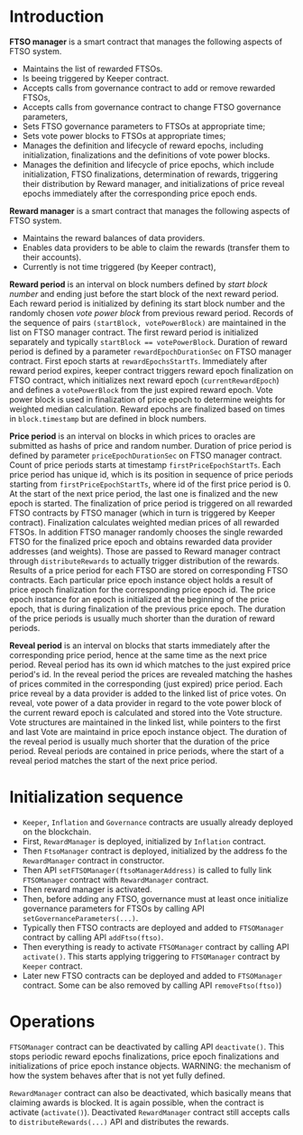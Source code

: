 
# Introduction

**FTSO manager** is a smart contract that manages the following aspects of FTSO system.

- Maintains the list of rewarded FTSOs.
- Is beeing triggered by Keeper contract.
- Accepts calls from governance contract to add or remove rewarded FTSOs,
- Accepts calls from governance contract to change FTSO governance parameters,
- Sets FTSO governance parameters to FTSOs at appropriate time;
- Sets vote power blocks to FTSOs at appropriate times;
- Manages the definition and lifecycle of reward epochs, including initialization, finalizations and the definitions of vote power blocks.
- Manages the definition and lifecycle of price epochs, which include initialization, FTSO finalizations,  determination of rewards, triggering their distribution by Reward manager, and initializations of price reveal epochs immediately after the corresponding price epoch ends.

**Reward manager** is a smart contract that manages the following aspects of FTSO system.

- Maintains the reward balances of data providers.
- Enables data providers to be able to claim the rewards (transfer them to their accounts).
- Currently is not time triggered (by Keeper contract),

**Reward period** is an interval on block numbers defined by *start block number* and ending just before the start block of the next reward period. Each reward period is initialized by defining its start block number and the randomly chosen *vote power block* from previous reward period. Records of the sequence of pairs `(startBlock, votePowerBlock)` are maintained in the list on FTSO manager contract. The first reward period is initialized separately and typically `startBlock == votePowerBlock`. Duration of reward period is defined by a parameter `rewardEpochDurationSec` on FTSO manager contract. First epoch starts at `rewardEpochsStartTs`. Immediately after reward period expires, keeper contract triggers reward epoch finalization on FTSO contract, which initializes next reward epoch (`currentRewardEpoch`) and defines a `votePowerBlock` from the just expired reward epoch. Vote power block is used in finalization of price epoch to determine weights for weighted median calculation. Reward epochs are finalized based on times in `block.timestamp` but are defined in block numbers.

**Price period** is an interval on blocks in which prices to oracles are submitted as hashs of price and random number. Duration of price period is defined by parameter `priceEpochDurationSec` on FTSO manager contract. Count of price periods starts at timestamp `firstPriceEpochStartTs`. Each price period has unique id, which is its position in sequence of price periods starting from `firstPriceEpochStartTs`, where id of the first price period is 0. At the start of the next price period, the last one is finalized and the new epoch is started. The finalization of price period is triggered on all rewarded FTSO contracts by FTSO manager (which in turn is triggered by Keeper contract). Finalization calculates weighted median prices of all rewarded FTSOs. In addition FTSO manager randomly chooses the single rewarded FTSO for the finalized price epoch and obtains rewarded data provider addresses (and weights). Those are passed to Reward manager contract through `distributeRewards` to actually trigger distribution of the rewards. Results of a price period for each FTSO are stored on corresponding FTSO contracts. Each particular price epoch instance object holds a result of price epoch finalization for the corresponding price epoch id. The price epoch instance for an epoch is initialized at the beginning of the price epoch, that is during finalization of the previous price epoch. The duration of the price periods is usually much shorter than the duration of reward periods. 

**Reveal period** is an interval on blocks that starts immediately after the corresponding price period, hence at the same time as the next price period. Reveal period has its own id which matches to the just expired price period's id. In the reveal period the prices are revealed matching the hashes of prices commited in the corresponding (just expired) price period. Each price reveal by a data provider is added to the linked list of price votes. On reveal, vote power of a data provider in regard to the vote power block of the current reward epoch is calculated and stored into the Vote structure. Vote structures are maintained in the linked list, while pointers to the first and last Vote are maintaind in price epoch instance object. The duration of the reveal period is usually much shorter that the duration of the price period. Reveal periods are contained in price periods, where the start of a reveal period matches the start of the next price period.

# Initialization sequence

- `Keeper`, `Inflation` and `Governance` contracts are usually already deployed on the blockchain.
- First, `RewardManager` is deployed, initialized by `Inflation` contract.
- Then `FtsoManager` contract is deployed, initialized by the address fo the `RewardManager` contract in constructor.
- Then API `setFTSOManager(ftsoManagerAddress)` is called to fully link `FTSOManager` contract with `RewardManager` contract.
- Then reward manager is activated.
- Then, before adding any FTSO, governance must at least once initialize governance parameters for FTSOs by calling API `setGovernanceParameters(...)`.
- Typically then FTSO contracts are deployed and added to `FTSOManager` contract by calling API `addFtso(ftso)`.
- Then everything is ready to activate `FTSOManager` contract by calling API `activate()`. This starts applying triggering to `FTSOManager` contract by `Keeper` contract.
- Later new FTSO contracts can be deployed and added to `FTSOManager` contract. Some can be also removed by calling API `removeFtso(ftso)`)

# Operations

`FTSOManager` contract can be deactivated by calling API `deactivate()`. This stops periodic reward epochs finalizations, price epoch finalizations and initializations of price epoch instance objects. WARNING: the mechanism of how the system behaves after that is not yet fully defined.

`RewardManager` contract can also be deactivated, which basically means that claiming awards is blocked. It is again possible, when the contract is activate (`activate()`). Deactivated `RewardManager` contract still accepts calls to `distributeRewards(...)` API and distributes the rewards. 






